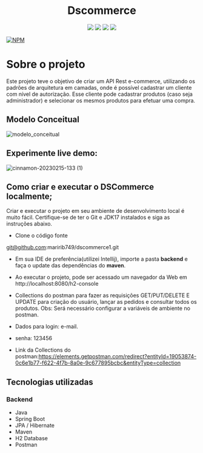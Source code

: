 
<h1 align="center"> Dscommerce </h1>

<p align='center'> 
    <img src="https://img.shields.io/badge/Spring_BootV3.0.1-F2F4F9?style=for-the-badge&logo=spring-boot"/>
    <img src="https://img.shields.io/badge/Java-ED8B00?style=for-the-badge&logo=java&logoColor=white"/>  
    <img src="https://img.shields.io/badge/JWT-F2F4F9?style=for-the-badge&logo=JSON%20web%20tokens&logoColor=black"/>
    <img src="https://img.shields.io/badge/IntelliJ_IDEA-000000.svg?style=for-the-badge&logo=intellij-idea&logoColor=white"/>
</p>   


[![NPM](https://img.shields.io/npm/l/react)](https://github.com/maririb749/dscommerce1/blob/main/LICENCE) 


# Sobre o projeto



Este projeto teve o objetivo de criar um API Rest e-commerce, utilizando os padrões de arquitetura em camadas, onde é possível cadastrar um cliente com nível de autorização. Esse cliente pode cadastrar produtos (caso seja administrador) e selecionar os mesmos produtos  para efetuar uma compra.


## Modelo Conceitual


![modelo_conceitual](https://user-images.githubusercontent.com/85500087/217897606-7284ce34-0fee-426e-8eea-cb8bce7a2cd5.png)

## Experimente live demo:

![cinnamon-20230215-133 (1)](https://user-images.githubusercontent.com/85500087/218984449-0d41c020-cd79-4383-a289-59b43a1f8b75.gif)


## Como criar e executar o DSCommerce localmente;

Criar e executar o projeto em seu ambiente de desenvolvimento local é muito fácil. Certifique-se de ter o Git e JDK17 instalados e siga as instruções abaixo.


- Clone o código fonte

 git@github.com:maririb749/dscommerce1.git

- Em sua IDE de preferência(utilizei Intellij), importe a pasta **backend** e faça o update das dependências do **maven**.

- Ao executar o projeto, pode ser acessado um navegador da Web em http://localhost:8080/h2-console

- Collections do postman para fazer as requisições GET/PUT/DELETE E UPDATE para criação do usuário, lançar as pedidos e consultar todos os produtos. Obs:    Será necessário configurar a variáveis de ambiente no postman.  

 - Dados para login: e-mail. 

 - senha: 123456
      
- Link da Collections do postman:https://elements.getpostman.com/redirect?entityId=19053874-0c6e1b77-f622-4f7b-8a0e-9c677895bcbc&entityType=collection

## Tecnologias utilizadas
### Backend
- Java
- Spring Boot
- JPA / Hibernate
- Maven
- H2 Database
- Postman

 

